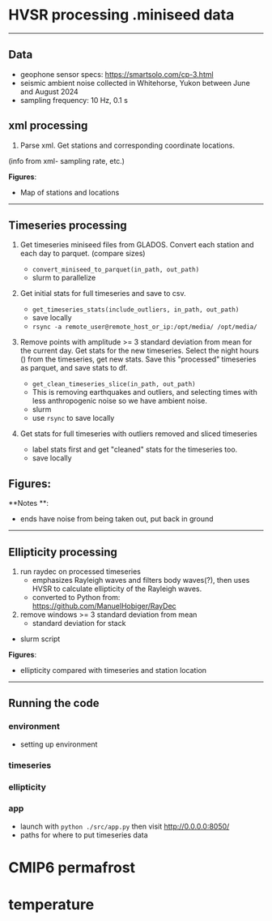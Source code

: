 
# HVSR processing .miniseed data
---
## Data
- geophone sensor specs: https://smartsolo.com/cp-3.html
- seismic ambient noise collected in Whitehorse, Yukon between June and August 2024
- sampling frequency: 10 Hz, 0.1 s


## xml processing
1. Parse xml. Get stations and corresponding coordinate locations.

(info from xml- sampling rate, etc.)


**Figures**:
- Map of stations and locations
---

## Timeseries  processing
1. Get timeseries miniseed files from GLADOS. Convert each station and each day to parquet. (compare sizes)
    - `convert_miniseed_to_parquet(in_path, out_path)`
    - slurm to parallelize

2. Get initial stats for full timeseries and save to csv.
    - `get_timeseries_stats(include_outliers, in_path, out_path)`
    - save locally
    - `rsync -a remote_user@remote_host_or_ip:/opt/media/ /opt/media/`


3. Remove points with amplitude >= 3 standard deviation from mean for the current day. Get stats for the new timeseries. Select the night hours () from the timeseries, get new stats. Save this "processed" timeseries as parquet, and save stats to df.
    - `get_clean_timeseries_slice(in_path, out_path)`
    - This is removing earthquakes and outliers, and selecting times with less anthropogenic noise so we have ambient noise.
    - slurm
    - use `rsync` to save locally 

4. Get stats for full timeseries with outliers removed and sliced timeseries
    - label stats first and get "cleaned" stats for the timeseries too.
    - save locally


**Figures**:
- 
**Notes **:
- ends have noise from being taken out, put back in ground

---
## Ellipticity processing
1. run raydec on processed timeseries
    - emphasizes Rayleigh waves and filters body waves(?), then uses HVSR to calculate ellipticity of the Rayleigh waves.
    - converted to Python from: https://github.com/ManuelHobiger/RayDec
2. remove windows >= 3 standard deviation from mean
    - standard deviation for stack

- slurm script

**Figures**:
- ellipticity compared with timeseries and station location


---
## Running the code
### environment
- setting up environment
### timeseries
### ellipticity

### app
- launch with `python ./src/app.py` then visit http://0.0.0.0:8050/
- paths for where to put timeseries data




# CMIP6 permafrost
# temperature



